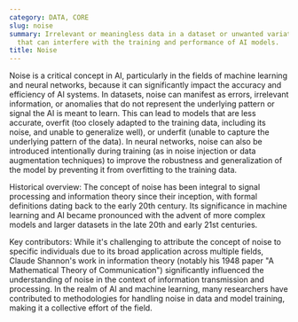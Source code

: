 ```yaml
---
category: DATA, CORE
slug: noise
summary: Irrelevant or meaningless data in a dataset or unwanted variations in signals
  that can interfere with the training and performance of AI models.
title: Noise
---
```


Noise is a critical concept in AI, particularly in the fields of machine learning and neural networks, because it can significantly impact the accuracy and efficiency of AI systems. In datasets, noise can manifest as errors, irrelevant information, or anomalies that do not represent the underlying pattern or signal the AI is meant to learn. This can lead to models that are less accurate, overfit (too closely adapted to the training data, including its noise, and unable to generalize well), or underfit (unable to capture the underlying pattern of the data). In neural networks, noise can also be introduced intentionally during training (as in noise injection or data augmentation techniques) to improve the robustness and generalization of the model by preventing it from overfitting to the training data.

Historical overview: The concept of noise has been integral to signal processing and information theory since their inception, with formal definitions dating back to the early 20th century. Its significance in machine learning and AI became pronounced with the advent of more complex models and larger datasets in the late 20th and early 21st centuries.

Key contributors: While it's challenging to attribute the concept of noise to specific individuals due to its broad application across multiple fields, Claude Shannon's work in information theory (notably his 1948 paper "A Mathematical Theory of Communication") significantly influenced the understanding of noise in the context of information transmission and processing. In the realm of AI and machine learning, many researchers have contributed to methodologies for handling noise in data and model training, making it a collective effort of the field.